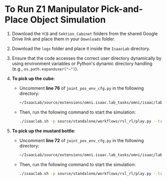 # To Run Z1 Manipulator Pick-and-Place Object Simulation

1. Download the `YCB` and `Sektion_Cabinet` folders from the shared Google Drive link and place them in your `Downloads` folder.

2. Download the `logs` folder and place it inside the `IsaacLab` directory.

3. Ensure that the code accesses the correct user directory dynamically by using environment variables or Python's dynamic directory handling (e.g., `os.path.expanduser("~")`).

4. **To pick up the cube**:
   - Uncomment **line 76** of `joint_pos_env_cfg.py` in the following directory:
     ```bash
     ~/IsaacLab/source/extensions/omni.isaac.lab_tasks/omni/isaac/lab_tasks/manager_based/manipulation/z1_lift_from_drawer/config/z1
     ```
   - Then, run the following command to start the simulation:
     ```bash
     ./isaaclab.sh -p source/standalone/workflows/rsl_rl/play.py --task Isaac-Lift-Cube-from-drawer-Z1-v0 --num_envs 16 --load_run 2024-09-20_16-45-10_cube_1500
     ```

5. **To pick up the mustard bottle**:
   - Uncomment **line 72** of `joint_pos_env_cfg.py` in the following directory:
     ```bash
     ~/IsaacLab/source/extensions/omni.isaac.lab_tasks/omni/isaac/lab_tasks/manager_based/manipulation/z1_lift_from_drawer/config/z1
     ```
   - Then, run the following command to start the simulation:
     ```bash
     ./isaaclab.sh -p source/standalone/workflows/rsl_rl/play.py --task Isaac-Lift-Cube-from-drawer-Z1-v0 --num_envs 16 --load_run 2024-09-20_18-15-07_mustard

